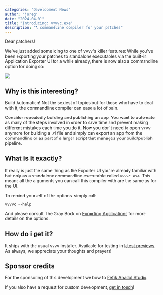 ```yaml
---
categories: "Development News"
author: "joreg"
date: "2024-04-01"
title: "Introducing: vvvvc.exe"
description: "A commandline compiler for your patches"
---
```


Dear patchers!

We've just added some icing to one of vvvv's killer features: While you've been exporting your patches to standalone executables via the built-in Application Exporter UI for a while already, there is now also a commandline option for doing so:

![](2025-03-31-20-37-13.png)

## Why is this interesting? 

Build Automation! Not the sexiest of topics but for those who have to deal with it, the commandline compiler can ease a lot of pain. 

Consider repeatedly building and publishing an app. You want to automate as many of the steps involved in order to save time and prevent making different mistakes each time you do it. Now you don't need to open vvvv anymore for building a .vl file and simply can export an app from the commandline or as part of a larger script that manages your build/publish pipeline.

## What is it exactly?

It really is just the same thing as the Exporter UI you're already familiar with but only as a standalone commandline executable called `vvvvc.exe`. This means all the arguments you can call this compiler with are the same as for the UI. 

To remind yourself of the options, simply call:

    vvvvc --help

And please consult The Gray Book on [Exporting Applications](https://thegraybook.vvvv.org/reference/hde/exporting.html) for more details on the options.

## How do i get it?

It ships with the usual vvvv installer. Available for testing in [latest previews](https://vvvv.org/download/). As always, we appreciate your thoughts and prayers!

## Sponsor credits

For the sponsoring of this development we bow to [Refik Anadol Studio](https://refikanadol.com/).

If you also have a request for custom development, [get in touch](mailto:devvvvs@vvvv.org)!